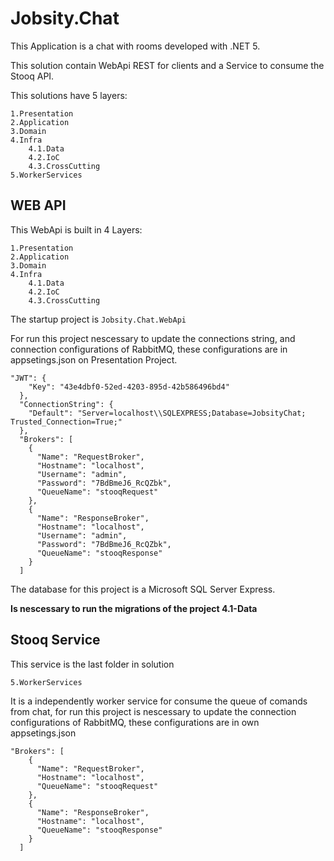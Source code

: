 # Jobsity.Chat

This Application is a chat with rooms developed with .NET 5.

This solution contain WebApi REST for clients and a Service to consume the Stooq API.

This solutions have 5 layers:

    1.Presentation
    2.Application
    3.Domain
    4.Infra
        4.1.Data
        4.2.IoC
        4.3.CrossCutting
    5.WorkerServices

## WEB API

This WebApi is built in 4 Layers:

    1.Presentation
    2.Application
    3.Domain
    4.Infra
        4.1.Data
        4.2.IoC
        4.3.CrossCutting

The startup project is `Jobsity.Chat.WebApi`

For run this project nescessary to update the connections string, 
and connection configurations of RabbitMQ, 
these configurations are in appsetings.json on Presentation Project.

```
"JWT": {
    "Key": "43e4dbf0-52ed-4203-895d-42b586496bd4"
  },
  "ConnectionString": {
    "Default": "Server=localhost\\SQLEXPRESS;Database=JobsityChat; Trusted_Connection=True;"
  },
  "Brokers": [
    {
      "Name": "RequestBroker",
      "Hostname": "localhost",
      "Username": "admin",
      "Password": "7BdBmeJ6_RcQZbk",
      "QueueName": "stooqRequest"
    },
    {
      "Name": "ResponseBroker",
      "Hostname": "localhost",
      "Username": "admin",
      "Password": "7BdBmeJ6_RcQZbk",
      "QueueName": "stooqResponse"
    }
  ]
```

The database for this project is a Microsoft SQL Server Express.

**Is nescessary to run the migrations of the project 4.1-Data**

## Stooq Service

This service is the last folder in solution

    5.WorkerServices


It is a independently worker service for consume the queue of comands from chat, 
for run this project is nescessary to update the connection configurations of RabbitMQ,
these configurations are in own appsetings.json

```
"Brokers": [
    {
      "Name": "RequestBroker",
      "Hostname": "localhost",
      "QueueName": "stooqRequest"
    },
    {
      "Name": "ResponseBroker",
      "Hostname": "localhost",
      "QueueName": "stooqResponse"
    }
  ]
```



